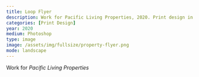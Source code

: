 ```yaml
---
title: Loop Flyer
description: Work for Pacific Living Properties, 2020. Print design in Photoshop.
categories: [Print Design]
year: 2020
medium: Photoshop
type: image
image: /assets/img/fullsize/property-flyer.png
mode: landscape
---
```


Work for *Pacific Living Properties*